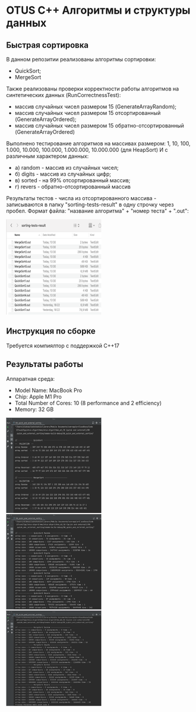 # OTUS C++ Алгоритмы и структуры данных

## Быстрая сортировка

В данном репозитии реализованы алгоритмы сортировки:
- QuickSort;
- MergeSort

Также реализованы проверки корректности работы алгоритмов на синтетических данных (RunCorrectnessTest):
- массив случайных чисел размером 15 (GenerateArrayRandom);
- массив случайных чисел размером 15 отсортированный (GenerateArrayOrdered);
- массив случайных чисел размером 15 обратно-отсортированный (GenerateArrayOrdered)

Выполнено тестирование алгоритмов на массивах размером: 1, 10, 100, 1.000, 10.000, 100.000, 1.000.000, 10.000.000 (для HeapSort)
И с различным характером данных:
- а) random - массив из случайных чисел;
- б) digits - массив из случайных цифр;
- в) sorted - на 99% отсортированный массив;
- г) revers - обратно-отсортированный массив

Результаты тестов - числа из отсортированного массива - записываются в папку "sorting-tests-result" в одну строчку через пробел. Формат 
файла: "название алгоритма" + "номер теста" + ".out":

<p align="left">
  <img src="additional/Sorting_tests_result.png" style="width:256px; height:256px;">
</p>

## Инструкция по сборке

Требуется компиялтор с поддержкой C++17

## Результаты работы

Аппаратная среда:
- Model Name: MacBook Pro
- Chip:	Apple M1 Pro
- Total Number of Cores: 10 (8 performance and 2 efficiency)
- Memory: 32 GB

<p align="left">
  <img src="additional/CorrectnessTest.png" style="width:256px; height:256px;">
  <img src="additional/QuickSort.png" style="width:256px; height:256px;">
  <img src="additional/MergeSort.png" style="width:256px; height:256px;">
</p>